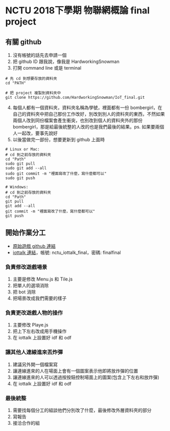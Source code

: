 # NCTU 2018下學期 物聯網概論 final project
## 有關 github
1. 沒有帳號的話先去申請一個
2. 把 github ID 跟我說，像我是 HardworkingSnowman
3. 打開 command line 或是 terminal
```
# 先 cd 到想要存放的資料夾
cd "PATH"

# 把 project 複製到資料夾中
git clone https://github.com/HardworkingSnowman/IoT_final.git
```
4. 每個人都有一個資料夾，資料夾名稱為學號，裡面都有一份 bombergirl，在自己的資料夾中把自己那份工作改好，別改到別人的資料夾的東西，不然如果兩個人改到同份檔案會產生衝突，也別改到個人的資料夾外的那份 bombergirl，那是給最後統整的人改的也是我們最後的結果。ps. 如果要兩個人一起改，要事先說好
5. 以後當做完一部份，想要更新到 github 上面時
```
# Linux or Mac:
# cd 到之前存放的資料夾
cd "Path"
sudo git pull
sudo git add --all
sudo git commit -m "裡面寫改了什麼，寫什麼都可以"
sudo git push

# Windows:
# cd 到之前存放的資料夾
cd "Path"
git pull
git add --all
git commit -m "裡面寫改了什麼，寫什麼都可以"
git push
```

## 開始作業分工
* [原始遊戲 github 連結](https://github.com/MattSkala/html5-bombergirl?fbclid=IwAR1QSFp4kyfgN4m3CmBsPfNJhEtx1VXRox8pQVdZw6OLBfv12JC9F_bjWTo)
* [iottalk 連結](http://iottalk2.tw:7788/register?next=connection)，帳號: nctu_iottalk_final，密碼: finalfinal
### 負責修改遊戲場景
1. 主要是修改 Menu.js 和 Tile.js
2. 把單人的選項消除
3. 把 bot 消除
4. 把場景改成我們需要的樣子

### 負責更改遊戲人物的操作
1. 主要修改 Playe.js
2. 把上下左右改成用手機操作
3. 在 iottalk 上設置好 idf 和 odf

### 讓其他人連線進來丟炸彈
1. 建議另外開一個檔案寫
2. 讓連線進來的人在場面上會有一個圖案表示他即將放炸彈的位置
3. 讓連線進來的人可以透過按按鈕控制場面上的圖案(包含上下左右和放炸彈)
4. 在 iottalk 上設置好 idf 和 odf

### 最後統整
1. 需要找每個分工的組談他們分別改了什麼，最後修改外層資料夾的部分
2. 寫報告
3. 接洽合作的組